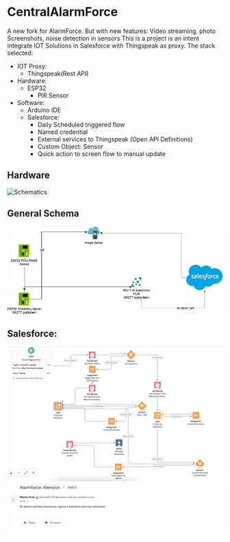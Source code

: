 # CentralAlarmForce
A new fork for AlarmForce. But with new features: Video streaming, photo Screenshots, noise detection in sensors
This is a project is an intent integrate IOT Solutions in Salesforce with Thingspeak as proxy. The stack selected:
* IOT Proxy:
    * Thingspeak(Rest API)
*  Hardware:
    * ESP32
         * PIR Sensor
* Software:         
    * Arduino IDE
    * Salesforce:
         * Daily Scheduled triggered flow
         * Named credential
         * External services to Thingspeak (Open API Definitions)
         * Custom Object: Sensor
         * Quick action to screen flow to manual update

##  Hardware
![Schematics](https://github.com/krukmat/CentralAlarmForce/blob/390de5740e9e64eadbeb8ba5ed9c90c8c3ecb865/Arduino/images/hardware1.png)

## General Schema
![Schematics](https://github.com/krukmat/CentralAlarmForce/blob/390de5740e9e64eadbeb8ba5ed9c90c8c3ecb865/Arduino/images/Schematics.png)

## Salesforce: 
![Schematics](https://raw.githubusercontent.com/krukmat/AlarmForce-Demo/mqtt/images/email%20alert.png)
![Schematics](https://raw.githubusercontent.com/krukmat/AlarmForce-Demo/mqtt/images/email_template.png)